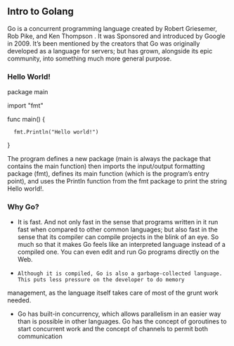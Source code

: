 ## Intro to Golang

 Go is a concurrent programming language created by Robert Griesemer, Rob Pike, and Ken Thompson . It was Sponsored and introduced by Google in 2009. It’s been mentioned by the creators that Go was originally developed as a language for servers; but has grown, alongside its epic community, into something much more general purpose.

### Hello World!

  package main

  import "fmt"

  func main() {

      fmt.Println("Hello world!")

  }

The program defines a new package (main is always the package that contains the main function) then imports the input/output formatting package (fmt), defines its main function (which is the program’s entry point), and uses the Println function from the fmt package to print the string Hello world!.


### Why Go?

* It is fast. And not only fast in the sense that programs written in it run fast when compared to other common languages; but also fast in the sense that its compiler can compile projects in the blink of an eye. So much so that it makes Go feels like an interpreted language instead of a compiled one. You can even edit and run Go programs directly on the Web.

*     Although it is compiled, Go is also a garbage-collected language. This puts less pressure on the developer to do memory
management, as the language itself takes care of most of the grunt work needed.

*  Go has built-in concurrency, which allows parallelism in an easier way than is possible in other languages. Go has the concept of goroutines to start concurrent work and the concept of channels to permit both communication

